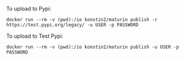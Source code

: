 To upload to Pypi:

```shell
docker run --rm -v (pwd):/io konstin2/maturin publish -r https://test.pypi.org/legacy/ -u USER -p PASSWORD
```

To upload to Test Pypi:

```shell
docker run --rm -v (pwd):/io konstin2/maturin publish -u USER -p PASSWORD
```
